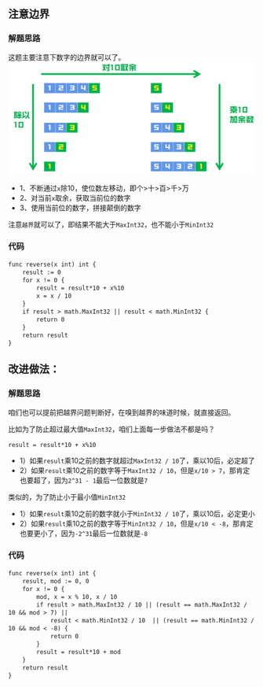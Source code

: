 ## 注意边界
### 解题思路
这题主要注意下数字的边界就可以了。
![grid](../pictures/problems/7/1.png)

* 1、不断通过``x``除10，使位数左移动，即个>十>百>千>万
* 2、对当前``x``取余，获取当前位的数字
* 3、使用当前位的数字，拼接颠倒的数字

注意``越界``就可以了，即结果不能大于``MaxInt32``，也不能小于``MinInt32``

### 代码
```golang
func reverse(x int) int {
	result := 0
	for x != 0 {
		result = result*10 + x%10
		x = x / 10
	}
	if result > math.MaxInt32 || result < math.MinInt32 {
		return 0
	}
	return result
}
```

## 改进做法：
### 解题思路
咱们也可以提前把越界问题判断好，在嗅到越界的味道时候，就直接返回。

比如为了防止超过最大值``MaxInt32``，咱们上面每一步做法不都是吗？
```golang
result = result*10 + x%10
```
* 1）如果``result``乘10之前的数字就超过``MaxInt32 / 10``了，乘以10后，必定超了
* 2）如果``result``乘10之前的数字等于``MaxInt32 / 10``，但是``x/10 > 7``，那肯定也要超了，因为``2^31 - 1``最后一位数就是``7``

类似的，为了防止小于最小值``MinInt32``

* 1）如果``result``乘10之前的数字就小于``MinInt32 / 10``了，乘以10后，必定更小
* 2）如果``result``乘10之前的数字等于``MinInt32 / 10``，但是``x/10 < -8``，那肯定也要更小了，因为``-2^31``最后一位数就是``-8``


### 代码
```golang
func reverse(x int) int {
	result, mod := 0, 0
	for x != 0 {
		mod, x = x % 10, x / 10
		if result > math.MaxInt32 / 10 || (result == math.MaxInt32 / 10 && mod > 7) ||
			result < math.MinInt32 / 10  || (result == math.MinInt32 / 10 && mod < -8) {
			return 0
		}
		result = result*10 + mod
	}
	return result
}
```